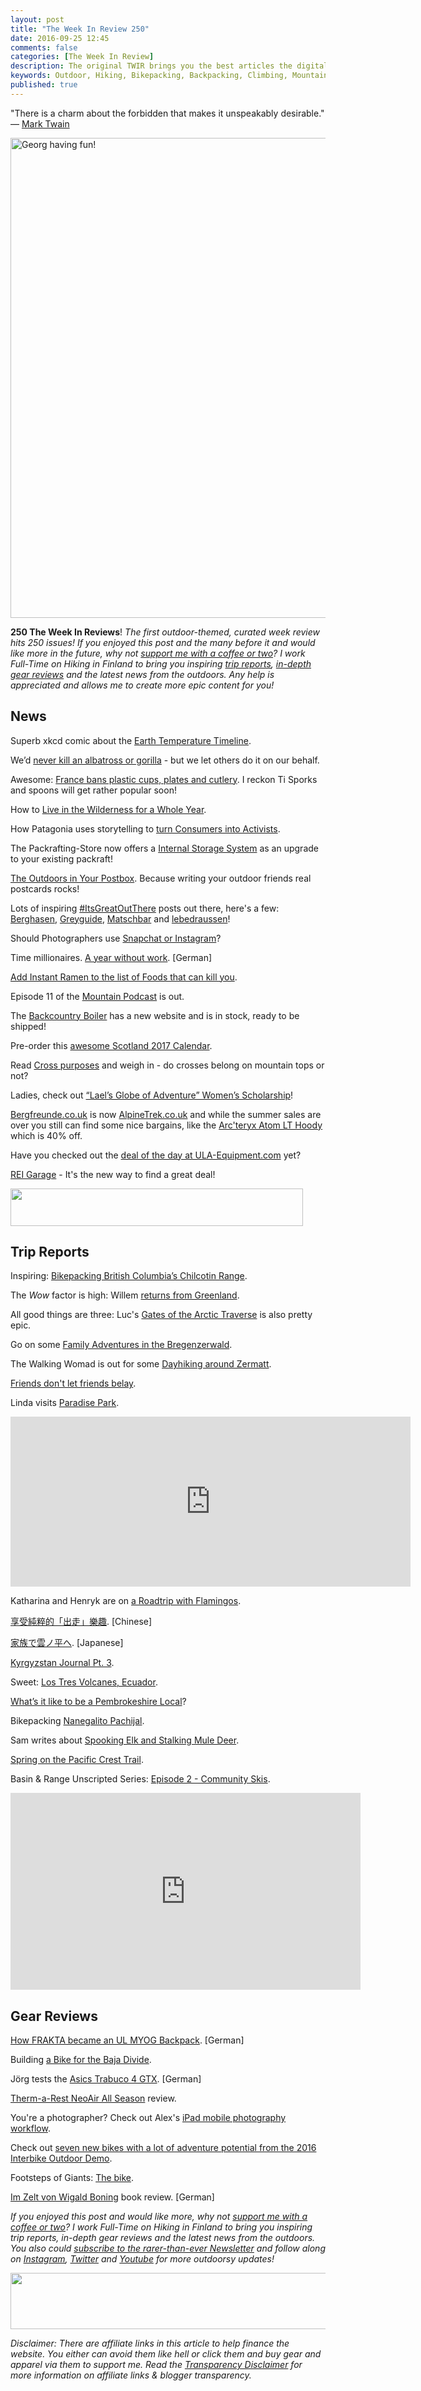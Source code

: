 ```yaml
---
layout: post
title: "The Week In Review 250"
date: 2016-09-25 12:45
comments: false
categories: [The Week In Review]
description: The original TWIR brings you the best articles the digital outdoors had to offer in the past week.
keywords: Outdoor, Hiking, Bikepacking, Backpacking, Climbing, Mountaineering, Camping, Trekking, Wandern, Reisen, Travel
published: true
---
```


"There is a charm about the forbidden that makes it unspeakably desirable." — [Mark Twain](http://amzn.to/2dqVBT6)

<a data-flickr-embed="true"  href="https://www.flickr.com/photos/hendrikmorkel/18429292003/in/album-72157654457553021/" title="Georg having fun!"><img src="https://c4.staticflickr.com/1/413/18429292003_b9705e5d01_b.jpg" width="1024" height="768" alt="Georg having fun!"></a><script async src="//embedr.flickr.com/assets/client-code.js" charset="utf-8"></script>

<!-- more -->

**250 The Week In Reviews**! *The first outdoor-themed, curated week review hits 250 issues! If you enjoyed this post and the many before it and would like more in the future, why not [support me with a coffee or two](http://ko-fi.com/?i=8d16909703c77d0)? I work Full-Time on Hiking in Finland to bring you inspiring [trip reports](https://hikinginfinland.com/destinations/), [in-depth gear reviews](https://hikinginfinland.com/gear-reviews/) and the latest news from the outdoors. Any help is appreciated and allows me to create more epic content for you!*

## News

Superb xkcd comic about the [Earth Temperature Timeline](https://xkcd.com/1732/). 

We’d [never kill an albatross or gorilla](https://www.theguardian.com/commentisfree/2016/sep/14/extinction-let-others-kill-albatross-gorilla-whale-shark-conumerism) - but we let others do it on our behalf.

Awesome: [France bans plastic cups, plates and cutlery](http://www.independent.co.uk/news/world/europe/france-bans-plastic-cups-plates-cutlery-energy-transition-for-green-growth-a7313076.html). I reckon Ti Sporks and spoons will get rather popular soon!

How to [Live in the Wilderness for a Whole Year](http://www.outsideonline.com/2115406/how-live-wilderness-whole-year).

How Patagonia uses storytelling to [turn Consumers into Activists](https://www.fastcocreate.com/3038557/behind-the-brand/the-purpose-driven-marketer-how-patagonia-uses-storytelling-to-turn-consume).

The Packrafting-Store now offers a [Internal Storage System](http://www.packrafting-store.de/FAQ:_:15.html) as an upgrade to your existing packraft! 

[The Outdoors in Your Postbox](https://hikinginfinland.com/2016/09/the-outdoors-in-your-postbox.html). Because writing your outdoor friends real postcards rocks!

Lots of inspiring [#ItsGreatOutThere](https://hikinginfinland.com/2016/09/get-out-into-nature-because-itsgreatoutthere.html) posts out there, here's a few: [Berghasen](https://berghasen.com/2016/09/18/itsgreatoutthere/), [Greyguide](http://www.grejguide.dk/site/itsgreatoutthere/), [Matschbar](http://matschbar.com/rucksack-auf-und-raus-itsgreatoutthere/) and [lebedraussen](http://lebedraussen.de/initiative-itsgreatoutthere-beactive-bewegung-natur/)! 

Should Photographers use [Snapchat or Instagram](http://blog.jpegmini.com/should-photographers-use-snapchat-or-instagram/)?

Time millionaires. [A year without work](http://www.spiegel.de/panorama/leute/im-club-der-zeitmillionaere-so-lebt-es-sich-mit-sehr-sehr-viel-zeit-a-1112269.html). [German]

[Add Instant Ramen to the list of Foods that can kill you](https://www.fastcoexist.com/3061758/add-instant-ramen-to-the-list-of-foods-that-can-kill-you).

Episode 11 of the [Mountain Podcast](http://mountainpodcast.com/episode/11-race-on-the-edge/) is out.

The [Backcountry Boiler](http://backcountryboiler.com) has a new website and is in stock, ready to be shipped!

Pre-order this [awesome Scotland 2017 Calendar](http://www.davidlintern.com/blog/2016/9/23/2017-calendar-available-for-pre-order).

Read [Cross purposes](https://onehundredmountains.blogspot.fi/2016/09/at-cross-purposes-1.html) and weigh in - do crosses belong on mountain tops or not?

Ladies, check out [“Lael’s Globe of Adventure” Women’s Scholarship](https://laelwilcox.com/2016/09/16/laels-globe-of-adventure-womens-scholarship-for-the-baja-divide-2016-17/)! 

[Bergfreunde.co.uk](https://www.bergfreunde.de/?pid=10239) is now [AlpineTrek.co.uk](https://www.alpinetrek.co.uk/?pid=10239) and while the summer sales are over you still can find some nice bargains, like the [Arc'teryx Atom LT Hoody](https://www.alpinetrek.co.uk/arcteryx-atom-lt-hoody-synthetic-jacket/?pid=10239) which is 40% off.

Have you checked out the [deal of the day at ULA-Equipment.com](http://www.avantlink.com/click.php?tt=ml&ti=45265&pw=73183) yet?

[REI Garage](http://www.avantlink.com/click.php?tt=ml&ti=436797&pw=73183) - It's the new way to find a great deal!

<a href="http://www.avantlink.com/click.php?tt=ml&amp;ti=28933&amp;pw=73183"><img src="//www.avantlink.com/gbi/10060/28933/55699/73183/image.jpg" width="468" height="60" style="border: 0px;" alt="" /></a>

## Trip Reports

Inspiring: [Bikepacking British Columbia’s Chilcotin Range](http://theradavist.com/2016/09/bikepacking-british-columbias-chilcotin-range-gabe-tiller/).

The *Wow* factor is high: Willem [returns from Greenland](https://willemvandoorne.wordpress.com/2016/09/15/back-from-greenland-2/). 

All good things are three: Luc's [Gates of the Arctic Traverse](http://bit.ly/2dtwn9w) is also pretty epic.

Go on some [Family Adventures in the Bregenzerwald](https://hikinginfinland.com/2016/09/family-adventures-in-the-bregenzerwald.html).

The Walking Womad is out for some [Dayhiking around Zermatt](https://walkingwomad.com/2016/09/21/zermatt/).

[Friends don't let friends belay](http://blakeclimbs.blogspot.fi/2016/09/friends-dont-let-friends-belay.html).

Linda visits [Paradise Park](https://photomomlinda.blogspot.fi/2016/09/paradise-park.html).

<iframe src="https://player.vimeo.com/video/171224575?title=0&byline=0&portrait=0" width="640" height="272" frameborder="0" webkitallowfullscreen mozallowfullscreen allowfullscreen></iframe>

Katharina and Henryk are on [a Roadtrip with Flamingos](http://www.oooyeah.de/roadtrip-florida-keys/).

[享受純粹的「出走」樂趣](http://www.goout.hk/2016/09/17/tripyt/). [Chinese]

[家族で雲ノ平へ](http://cbjimtrip.blogspot.fi/2016/09/blog-post_18.html). [Japanese]

[Kyrgyzstan Journal Pt. 3](https://joecruz.wordpress.com/2016/09/25/kyrgyzstan-journal-pt-3/).

Sweet: [Los Tres Volcanes, Ecuador](http://www.bikepacking.com/routes/los-tres-volcanes-ecuador/).

[What’s it like to be a Pembrokeshire Local](https://stefanandcherry.com/2016/09/19/whats-it-like-to-be-a-pembrokeshire-local-an-actual-live-in-local/)?

Bikepacking [Nanegalito Pachijal](http://eltaraumara.blogspot.fi/2016/09/bikepacking-nanegalito-pachijal.html).

Sam writes about [Spooking Elk and Stalking Mule Deer](http://samh.net/backpacking/blog/2016/09/on-spooking-elk-and-stalking-mule-deer.html).

[Spring on the Pacific Crest Trail](http://seatosummitultralight.blogspot.fi/2016/09/spring-on-pacific-crest-trail-june-2016.html).

Basin & Range Unscripted Series: [Episode 2 - Community Skis](http://www.avantlink.com/click.php?tt=ml&ti=2267&pw=73183).

<iframe width="560" height="315" src="https://www.youtube.com/embed/CjNjcrQZtd8" frameborder="0" allowfullscreen></iframe>

## Gear Reviews

[How FRAKTA became an UL MYOG Backpack](http://www.bergreif.de/2016/09/12/rucksack-naehen-frakta-ultraleichtrucksack/). [German]

Building [a Bike for the Baja Divide](https://www.adventurecycling.org/resources/blog/building-a-bike-for-the-baja-divide/).

Jörg tests the [Asics Trabuco 4 GTX](http://www.outdoor-logs.de/asics-trabuco-4-gtx/). [German]

[Therm-a-Rest NeoAir All Season](http://www.twistingspokes.com/review-therm-a-rest-neoair-all-season/) review.

You're a photographer? Check out Alex's [iPad mobile photography workflow](http://www.alexroddie.com/2016/09/ipad-mobile-photography-workflow-lightroom-raw-photos.html).

Check out [seven new bikes with a lot of adventure potential from the 2016 Interbike Outdoor Demo](http://www.bikepacking.com/bikes/interbike-bikes-2017/).

Footsteps of Giants: [The bike](http://lacemine29.blogspot.fi/2016/09/footsteps-of-giants-bike.html).

[Im Zelt von Wigald Boning](https://www.hiking-blog.de/verschiedenes/buchvorstellung-im-zelt-von-wigald-boning-von-einem-der-auszog-um-draussen-zu-schlafen/) book review. [German]

*If you enjoyed this post and would like more, why not [support me with a coffee or two](http://ko-fi.com/?i=8d16909703c77d0)? I work Full-Time on Hiking in Finland to bring you inspiring trip reports, in-depth gear reviews and the latest news from the outdoors. You also could [subscribe to the rarer-than-ever Newsletter](http://hikinginfinland.us2.list-manage1.com/subscribe?u=b29c2acd04d959eace48da780&id=46b5d0326f) and follow along on [Instagram](https://instagram.com/hendrikm/), [Twitter](https://twitter.com/hendrikmorkel) and [Youtube](https://www.youtube.com/user/Habichtshorst/) for more outdoorsy updates!*

<a href="http://www.avantlink.com/click.php?tt=ml&amp;ti=5985&amp;pw=73183"><img src="//www.avantlink.com/gbi/10270/5985/55699/73183/image.jpg" width="728" height="90" style="border: 0px;" alt="" /></a>

*Disclaimer:  There are affiliate links in this article to help finance the website. You either can avoid them like hell or click them and buy gear and apparel via them to support me. Read the [Transparency Disclaimer](https://hikinginfinland.com/about/) for more information on affiliate links & blogger transparency.*